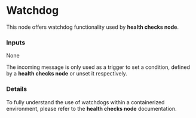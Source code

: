 # Watchdog

This node offers watchdog functionality used by **health checks node**.

### Inputs

None

The incoming message is only used as a trigger to set a condition, defined by a **health checks node** or unset it respectively.

### Details

To fully understand the use of watchdogs within a containerized environment, please refer to the **health checks node** documentation.